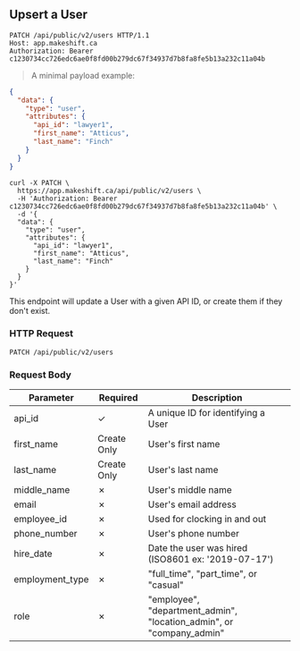 ## Upsert a User

```http
PATCH /api/public/v2/users HTTP/1.1
Host: app.makeshift.ca
Authorization: Bearer c1230734cc726edc6ae0f8fd00b279dc67f34937d7b8fa8fe5b13a232c11a04b
```

> A minimal payload example:

```json
{
  "data": {
    "type": "user",
    "attributes": {
      "api_id": "lawyer1",
      "first_name": "Atticus",
      "last_name": "Finch"
    }
  }
}
```

```shell
curl -X PATCH \
  https://app.makeshift.ca/api/public/v2/users \
  -H 'Authorization: Bearer c1230734cc726edc6ae0f8fd00b279dc67f34937d7b8fa8fe5b13a232c11a04b' \
  -d '{
  "data": {
    "type": "user",
    "attributes": {
      "api_id": "lawyer1",
      "first_name": "Atticus",
      "last_name": "Finch"
    }
  }
}'
```

This endpoint will update a User with a given API ID, or create them if they don't exist.

### HTTP Request

`PATCH /api/public/v2/users`

### Request Body

Parameter          | Required | Description
---------          | -------- | -----------
api_id             | ✓        | A unique ID for identifying a User
first_name         | Create Only  | User's first name
last_name          | Create Only  | User's last name
middle_name        | ✗        | User's middle name
email              | ✗        | User's email address
employee_id        | ✗        | Used for clocking in and out
phone_number       | ✗        | User's phone number
hire_date          | ✗        | Date the user was hired (ISO8601 ex: '2019-07-17')
employment_type    | ✗        | "full_time", "part_time", or "casual"
role               | ✗        | "employee", "department_admin", "location_admin", or "company_admin"
